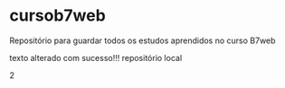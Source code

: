 # cursob7web
Repositório para guardar todos os estudos aprendidos no curso B7web 


texto alterado com sucesso!!! repositório local

2